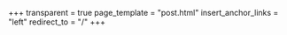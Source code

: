 +++
transparent = true
page_template = "post.html"
insert_anchor_links = "left"
redirect_to = "/"
+++